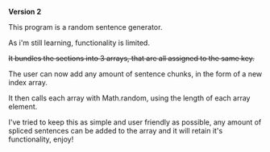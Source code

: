 **Version 2**

This program is a random sentence generator. 

As i'm still learning, functionality is limited. 

~~It bundles the sections into 3 arrays, that are all assigned to the same key.~~

The user can now add any amount of sentence chunks, in the form of a new index array.

It then calls each array with Math.random, using the length of each array element.

I've tried to keep this as simple and user friendly as possible, any amount of spliced sentences can be added to the array and it will retain it's functionality, enjoy! 